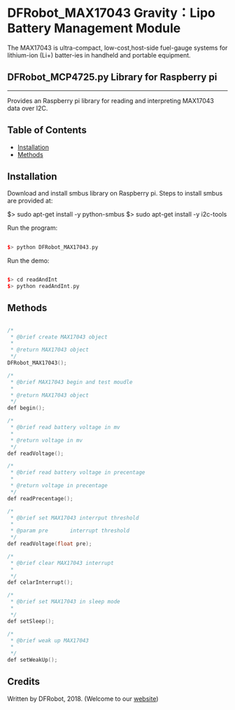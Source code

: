 # DFRobot_MAX17043 Gravity：Lipo Battery Management Module

The MAX17043 is ultra-compact, low-cost,host-side fuel-gauge systems 
for lithium-ion (Li+) batter-ies in handheld and portable equipment.

## DFRobot_MCP4725.py Library for Raspberry pi
---------------------------------------------------------
Provides an Raspberry pi library for reading and interpreting MAX17043 data over I2C.

## Table of Contents

* [Installation](#installation)
* [Methods](#methods)
<snippet>
<content>

## Installation

Download and install smbus library on Raspberry pi. Steps to install smbus are provided at:

$> sudo apt-get install -y python-smbus
$> sudo apt-get install -y i2c-tools

Run the program:

```cpp
 
$> python DFRobot_MAX17043.py

```

Run the demo:

```cpp

$> cd readAndInt
$> python readAndInt.py

```
## Methods

```C++

/*
 * @brief create MAX17043 object
 *
 * @return MAX17043 object
 */
DFRobot_MAX17043();

/*
 * @brief MAX17043 begin and test moudle
 *
 * @return MAX17043 object
 */
def begin();

/*
 * @brief read battery voltage in mv
 *
 * @return voltage in mv
 */
def readVoltage();

/*
 * @brief read battery voltage in precentage
 *
 * @return voltage in precentage
 */
def readPrecentage();

/*
 * @brief set MAX17043 interrput threshold
 *
 * @param pre       interrupt threshold
 */
def readVoltage(float pre);

/*
 * @brief clear MAX17043 interrupt
 *
 */
def celarInterrupt();

/*
 * @brief set MAX17043 in sleep mode
 *
 */
def setSleep();

/*
 * @brief weak up MAX17043
 *
 */
def setWeakUp();

```

## Credits

Written by DFRobot, 2018. (Welcome to our [website](https://www.dfrobot.com/))


